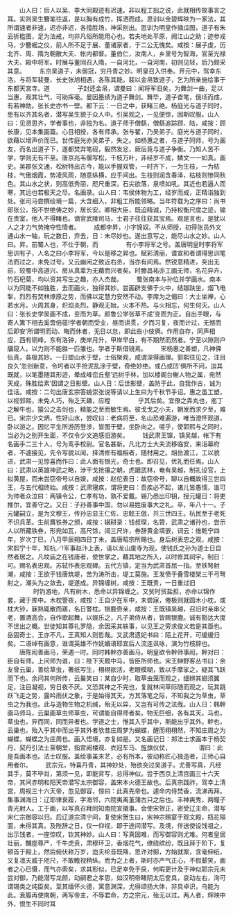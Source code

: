 <!-- { "loadSidebar": true } -->
　　山人曰：后人以吴、李大同殿迹有迟速。非以程工拙之说，此就相传故事言之耳。实则吴生簪笔往返，是以胸有成竹，挥洒而成。思训以金碧辉映为一家法，其所谓速者非速，迟亦非迟，各擅胜场，神采别出。思训为明皇作摘瓜图，道子有朱云折槛图，足为法戒，均非凡俗所能用心也。若夫地处平原，阙江山之助；迹参戎马，少簪裾之仪，前人所不足于展、董诸家者，于二公无愧矣。咸按：展子虔，历北齐、周、隋为朝散大夫、帐内都督。董伯仁，汝南人，乡里号为智海，官至光禄大夫、殿中将军。时展与董同召入隋，一自河北，一自河南，初则见轻，后乃颇采其意。
　　东京吴道子，未弱冠，穷丹青之妙。明皇召入供奉。开元中，驾幸东洛，与将军裴曼、长史张旭相遇，各陈其能。裴以金帛致道子，乞为所亲施绘事于东都天宮寺。道
　　
　　子封还金帛，谓曼曰：闻将军旧矣，为舞剑一曲，足以当惠，观其壮气，可助挥毫。曼因墨绩为道子舞剑。舞毕，道子奋笔，俄顷而成，有若神助。张长史亦书一壁。都下云：一日之中，获睹三绝。杨庭光与道子同时，思有以齐其名者，潜写吴生貌于众人中。引吴观之，一见便惊，因斯叹服。山人曰：见贤思齐，学者事也，非独为名。道子师于僧繇，僧繇追踪顾、陆，咸按：顾长康，见本集画篇。心目相授，各有师承。张与翟，乃吴弟子。庭光与道子同时，欲藉以增声价而已。世传庭光亦吴弟子，失之。如杨惠之者，与道子同师，号为画友，而名出道子下，遂都焚弃笔砚，毅然发忿，厥后竟与道子争衡。乃知人苦不学，学则无有不至。唐京兆韦偃写松，千枝万叶，非经岁不成，鳞文一一如真。画史。吴郡张文通，松树特出古今，能以手握双管，一时齐下，一为生枝，一为枯枝，气傲烟霞，势凌风雨，随意纵横，应手间出。生枝则润含春泽，枯枝则惨同秋色。其山水之状，则高低秀丽，咫尺重深，石尖欲落，泉喷如吼。其近也若逼人而寒，其远也若极天之尽。名画录。山人曰：韦侯体物为工，经岁而成，正精诣独到处。张司马尝撰绘境一篇，大含细入，非粗工所能领略。当年符载为之序曰：尚书郎张公，抱不世绝俦之妙，居长安。卿相大臣，既迫精诚，乃持权衡尺度之迹，输在贵室，他人不得睹也。谪官武陵司马，士君子往往获其宝焉。观是言也，是犹以人之才力气势掩夺性情者。
　　成都李昇，小字锦奴。不从师授，初得张员外文通山水一轴，玩之数日，弃去，日：未尽妙也。遂出意写之，能尽山水之妙。山人曰。昇，前蜀人也，不仕于朝，而
　　
　　有小李将军之号。盖唐明皇时李将军思训有子，人名之曰小李将军，今以是移之昇也。赋彩清丽，谱宣和者谓得思训笔法而过之，未免过夸。又云幽闲之致近右丞，当亦有间焉。然锐意精进，突出无前，较蜀中高道兴、房从真辈为无藉而兴者矣。时滕昌祐亦工画无师，名花异卉，竹石杞菊，均以资其写生之趣，亦人杰哉。
　　蜀张南本与孙位并学画水。南本以为同能不如独胜，去而画火，独得其妙。尝画辟支佛于火中，结跏趺坐，烟飞电掣，烈烈有焚林燎原之势，而佛以定慧力安然不动。李席为之偈曰：大士坐禅，心若水月。火周其身，炽焰炎烈。静观无始，火本不热。与火相忘，何生何灭。山人曰：张长史学吴画不成，变而为草。颜鲁公学张草不成’变而为正。自出手眼，与寄人篱下相去奚啻倍蓰!学者朝而受业，昼而讲贯，夕而习复，夜而计过，无憾而后即安’所谓明而动、晦而休者，无日以怠，即此些小伎俩。作用自存，同声相应，西有铜峰，东有洛钟，庚岸月升，甲岸早白，有不期然而然者。宁至以隙则户牖窥人，以力则不能胜一匹雏也。学者于斯借镜焉。
　　宋杨惠之善塑，凡神佛仙真，各极其妙。一日塑山水于壁，士俗聚观，咸谓深得画理。郭熙往见之，注目良久’忽创新意，令圬者以手抢泥乱涂于壁，奇绝妙绝。或凸或凹’俱所不问，迨其既就，以笔墨随其形迹，晕成峰峦丘壑’远树乎林，加以楼阁台榭人物之属，宛然天成，殊胜绘素’因谓之日影壁。山人日：后世影壁，盖防于此，自我作古，诚为佳话。咸按：二句出唐玄宗答姚崇张说等请以上生曰为千秋节手诏。惠之虽工塑，以视郭熙，未免人巧，殆乏天趣，应瞠
　　
　　乎其后矣。宜僚之弄丸也，庖丁之解牛也，猿公之击剑也，精能之至而敏生焉。彼戈戈之小夫，朝发而求夕至，难已。宋宗少文炳，性好山水，尝叹曰：老病将至，名山恐难遍游，唯当澄怀观道，卧以游之。因忆平生所游历登涉，皆图于壁，坐卧向之。嗟乎，使郭熙与之同时，当必为之别开生面，不仅令少文追感旧游矣。
　　钱武肃王镩，镇吴越，帐下有名画手二三十人，号为鸾手校尉。官名甚新。凡北方士大夫流移临安，来诣幕府者，不遽接见，先令写貌以闻，择清修有福相者，随材用之。胡岳渡江，工以貌进，武肃一见惊喜而作曰：此人面有银光，奇士也。即召见，优礼而任焉。山人曰：武肃以英雄神武之略，涉干戈抢攘之朝，虎踞武林，奄有吴越，制礼设官，上拟黄屋，而未尝窃帝号以自娱，咸按：赵佗表日：故窃帝号，聊以自概故得三世四王，与五代相终始。咸按：武肃寝疾，谓将吏曰：吾疾必不起，诸儿皆愚懦，谁可为帅者众泣曰：两镇令公，仁孝有功，孰不爱戴。锡乃悉出印钥，授元罐日：将吏推尔，宜善守之。又日：子孙善事中国，勿以易姓废事大之礼。卒，年八十一。子元罐嗣立，是为文穆王，传孙忠显王仁佐、忠懿王倣，共三世四王。杭民至于老死不识兵革。生前膺铁券之颁，咸按：辍耕录：钱叔琛，名贊，武肃之诸孙也，尝示人以所藏铁券，形宛如瓦，高尺馀，阔三尺许，券辞黄金填嵌，词云：维乾宁四年，岁次丁巳，八月甲辰朔四日丁未，盖唐昭宗所赐也。身后树表忠之观，咸按：宋熙宁十年，知杭／!军事赵汴上表，请以龙山废寺为观，使钱氏之孙为道士日自然者居之。凡坟庙之在钱唐者，使世掌之，藉其地之所入，以时修其祠宇。制日：可。赐名表忠观。苏轼作表忠观碑。五代方镇，定当为武肃首屈一指。至铁弩射潮，咸按：王欲于钱唐筑堤，苦为涛所击，堤工莫施。王发愤于叠雪楼架三干弓弩射之，潮头为之敛去，堤遂成。异锦缠树，咸按：王既贵，一日重过旧
　　
　　时钓游地，凡有树木，悉命以异锦缠之。又贫时贸盐担，亦命以锦作套，藏于库中。木枕警夜，咸按：王自少在军中，未尝寐，倦极则就圆木小枕，或枕大铃，寐熟辄散而寤，名日警枕。银鹿赍亲，咸按：王既镇吴越，召旧时亲串父老，置酒高会，自作歌起舞，以娱乐之，凡子弟侍从者，皆赐银鹿。诚有豁达大度不世出之概。世徒知其尊礼罗隐，余因采其轶事，以见王之旁求俊义若是其亟也。岳固奇士，王亦不凡，王真知人则哲哉。又武肃遗妃书曰：陌上花开，可缓缓归矣。二语绰有画意，谁谓英雄不作妩媚语耶宜后人流连讽咏，演为竹枝辞也。
　　唐陈闳善画马，荣遇一时。同时韩幹亦善画马。明皇欲令幹师事闳，幹对曰：臣自有师。上问师为谁，曰：陛下天厩中马，皆臣所师也。宋王榊野客丛书曰：余友曾云巢，善绘草虫，著纸写生，栩栩欲活，老眼模糊，致以手摩挲之，疑其飞跃而下也。余问其何所传，云巢笑曰：某自少时，取草虫笼而观之，细辨其翅须翼足，注目凝视，穷日夜不厌。又恐其神之不完也，复就林间草际随而观之，玩其跳跃飞走之势，露吟雨伏之象，于是始得其天。方其落笔之际，不知我之为草虫，草虫之为我也。此与造物生物之机缄，殆无以异，又岂有可传之法哉。山人日：韩幹画马师马，云巢画草虫师草虫，可谓能自得师者矣。物无巨细，各有其天。马也，草虫也，异而同，同而异者也。学道之士，惟其入乎其中，斯能出乎其外。幹也，云巢也，殆入乎其中而出乎其外者欤昔庄周梦为蝴蝶，醒而栩栩然，不知庄周之为蝴蝶，蝴蝶之为庄周也。画入悟境，亦复如是。又名画记日：郑法士求画本于杨契丹，契丹引法士至朝堂，指宫阙楼观、衣冠车马、旌旗仪仗，
　　
　　谓曰：此是吾画本也。法士叹服。盖绘事虽末艺，必有所本，彼动称匠心独造者，正师心自用者尔。
　　武宗元，特喜丹青，其神妙处，殆欲突过吴道子。尤善写真，凡经其手，莫不毕肖，第须一见，即能背写，总得神似。尝于西京上清宫画三十六天帝，其间赤明和阳天帝潜写太宗御容，盖宋本火德王故也。后真宗践祚，驾幸上清宫，周视三十六天帝，忽见御容，惊曰：此真先帝也。遽命内侍焚香，流涕再拜。集事渊海日：辽耶律衰履，字海邻，六院夷离堇蒲古只之后也。丰神爽秀，两瞳子青光射人。工于画，以写真召拜同知南院宣徽事。会使宋贺正，密受辽主命，潜写宋仁宗御容以归。后辽道宗清宁间，复使宋贺生曰，宋神宗赐宴于观文殿，瓶花隔面，未得其真。及陛辞之日，仅一仰视，即于途间潜写。及境，伴送使设饯祖之，出示饯者，一座惊叹，钦其神妙。山人曰：写真固难，而写御容则尤难。何者皇居壮丽，黼座尊严，千牛虎贲，肃穆环卫，香烟花气，缭绕缤纷，既且拜于阶下，复顿首于殿上，然后俯伏称万岁，迨夫纶音既降，恩许对御，方始就案，含毫伸纸，又复凛天威于咫尺，不敢瞻视稍纵。而为之上者，斯时亦严气正心，不假颦笑，画者之心已慑，而气亦索矣，求其形似，已足幸免于戾，何暇更计及于神似耶宗元未尝对御，乃能潜写龙颜，动嗣君之孝思，如汉明帝睹阴太后奁具，哀动左右，洵可谓锡类之纯臣矣。至其缅怀火德，寓意渊深，尤得颂扬大体，非具卓识，乌能为此。衰履再使南朝，两写帝主，不辱君命，方之宗元，殆无以过。两人者，辉映中外，恨生不同时耳
　　
